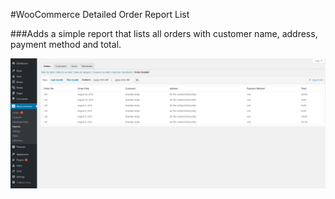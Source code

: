 #WooCommerce Detailed Order Report List

###Adds a simple report that lists all orders with customer name, address, payment method and total.

![alt text](https://github.com/brendanwex/woocommerce-detailed-orders-report/blob/master/screenshot.png "Screenshot")
